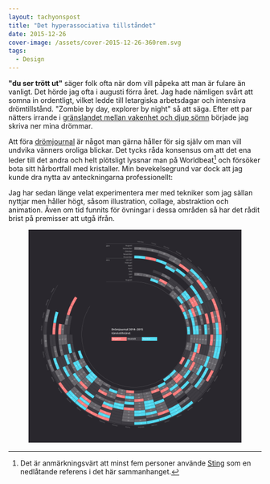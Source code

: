 ```yaml
---
layout: tachyonspost
title: "Det hyperassociativa tillståndet"
date: 2015-12-26
cover-image: /assets/cover-2015-12-26-360rem.svg
tags:
  - Design
---
```


**"du ser trött ut"** säger folk ofta när dom vill påpeka att man är fulare än vanligt. Det hörde jag ofta i augusti förra året. Jag hade nämligen svårt att somna in ordentligt, vilket ledde till letargiska arbetsdagar och intensiva drömtillstånd. "Zombie by day, explorer by night" så att säga. Efter ett par nätters irrande i [gränslandet mellan vakenhet och djup sömn](https://www.wikiwand.com/en/Rapid_eye_movement_sleep) började jag skriva ner mina drömmar.


Att föra [drömjournal](https://www.wikiwand.com/en/Dream_diary) är något man gärna håller för sig själv om man vill undvika vänners oroliga blickar. Det tycks råda konsensus om att det ena leder till det andra och helt plötsligt lyssnar man på Worldbeat[^1] och försöker bota sitt hårbortfall med kristaller. Min bevekelsegrund var dock att jag kunde dra nytta av anteckningarna professionellt:

Jag har sedan länge velat experimentera mer med tekniker som jag sällan nyttjar men håller högt, såsom illustration, collage, abstraktion och animation. Även om tid funnits för övningar i dessa områden så har det rådit brist på premisser att utgå ifrån.

<figure aos="fade-up">
<img class="swipebox" src="/assets/cover-2015-12-26-360rem.svg">
</figure>

[^1]: Det är anmärkningsvärt att minst fem personer använde [Sting](https://www.wikiwand.com/en/Sting_(musician)) som en nedlåtande referens i det här sammanhanget.
<!-- **It started in August last year**. I had been tossing and turning in bed for weeks, probably due to an excessive workload, and never really entered into a deep sleep. Needless to say, this was detrimental to both my work and my social life. However, the upside was that I had the most vivid, lucid dreams. So I started writing them down.

I felt somewhat embarrassed about keeping a [dream journal](https://www.wikiwand.com/en/Dream_diary) at first, imagining an inevitable future of listening to worldbeat and reading up on crystal power lore. Thankfully I realized that the results could be of benefit in a professional capacity.

Why? Well, for a long time I've felt the need to experiment more with techniques I rarely utilize but hold in high esteem, such as illustration, collage and motion design. Sadly I've never found the time for engaging in such exercises or coming up with ideas to base them on. But now, thanks to this experiment, I have a drawer full of intriguing concepts and weird narratives just waiting to be visualised.

As a starting point I've sorted my dreams into the following categories and variables:

+ ### Emotional states

  + Positive
  + Neutral
  + Negative

+ ### Dream types

  + Abstract
  + Linear

+ ### Participants

  + Me
  + Friends
  + Strangers

## Examples:

[![Christopher Lee instructs me in the art of preparing a Béarnaise sauce](assets/2015-12-26-360rem-1.jpg)](assets/2015-12-26-360rem-1.jpg){: .swipebox}

#### October 17, 2014: Christopher Lee instructs me in the art of preparing a Béarnaise sauce

[![A group of teenagers engage in roleplay as terrorists on a beach in Brazil. Everyone involved finds it all very amusing.](assets/2015-12-26-360rem-2.jpg)](assets/2015-12-26-360rem-2.jpg){: .swipebox}

#### August 15, 2015: A group of teenagers engage in roleplay as terrorists on a beach in Brazil. Everyone involved finds it all very amusing.

I'm not sure exactly what will come of this, hopefully a collection of stories and sketches that will be fun to explore. Stay tuned for semi-regular updates on my progress. -->

